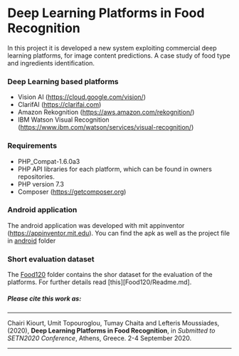 # Deep Learning Platforms in Food Recognition
In this project it is developed a new system exploiting commercial deep learning platforms, for image content predictions. A case study of food type and ingredients identification.

### Deep Learning based platforms
- Vision AI (https://cloud.google.com/vision/)
- ClarifAI (https://clarifai.com)
- Amazon Rekognition (https://aws.amazon.com/rekognition/)
- IBM Watson Visual Recognition (https://www.ibm.com/watson/services/visual-recognition/)

### Requirements
- PHP_Compat-1.6.0a3
- PHP API libraries for each platform, which can be found in owners repositories.
- PHP version 7.3
- Composer (https://getcomposer.org)

### Android application
The android application was developed with mit appinventor (https://appinventor.mit.edu).
You can find the apk as well as the project file in [android](android) folder

### Short evaluation dataset
The [Food120](Food120) folder contains the shor dataset for the evaluation of the platforms. For further details read [this][Food120/Readme.md].

##### Please cite this work as:
***
Chairi Kiourt, Umit Topouroglou, Tumay Chaita and Lefteris Moussiades, (2020), **Deep Learning Platforms in Food Recognition**, in *Submitted to SETN2020 Conference*, Athens, Greece. 2-4 September 2020.
***
